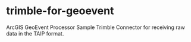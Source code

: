 trimble-for-geoevent
====================

ArcGIS GeoEvent Processor Sample Trimble Connector for receiving raw data in the TAIP format. 

